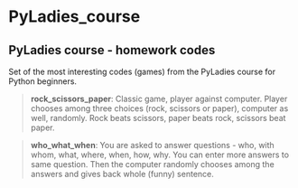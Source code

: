 # PyLadies_course
## PyLadies course - homework codes

Set of the most interesting codes (games) from the PyLadies course for Python beginners.

> **rock_scissors_paper**:
> Classic game, player against computer. Player chooses among three choices (rock, scissors or paper), computer as well, randomly. Rock beats scissors, paper beats rock, scissors beat paper.

> **who_what_when**:
> You are asked to answer questions - who, with whom, what, where, when, how, why. You can enter more answers to same question. Then the computer randomly chooses among the answers and gives back whole (funny) sentence. 